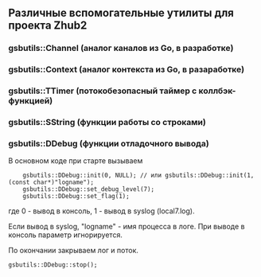 ## Различные вспомогательные утилиты для проекта Zhub2

### gsbutils::Channel (аналог каналов из Go, в разработке)
### gsbutils::Context (аналог контекста из Go, в разаработке)
### gsbutils::TTimer (потокобезопасный таймер с коллбэк-функцией)
### gsbutils::SString (функции работы со строками)

### gsbutils::DDebug (функции отладочного вывода)
В основном коде при старте вызываем
```
    gsbutils::DDebug::init(0, NULL); // или gsbutils::DDebug::init(1, (const char*)"logname");
    gsbutils::DDebug::set_debug_level(7);
    gsbutils::DDebug::set_flag(1);
```
где 0 - вывод в консоль, 1 - вывод в syslog (local7.log). 


Если вывод в syslog, "logname" - имя процесса в логе. При выводе в консоль параметр игнорируется.


По окончании закрываем лог и поток.
```
gsbutils::DDebug::stop();
```